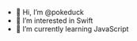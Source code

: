 - 👋 Hi, I’m @pokeduck
- 👀 I’m interested in Swift
- 🌱 I’m currently learning JavaScript

<!---
pokeduck/pokeduck is a ✨ special ✨ repository because its `README.md` (this file) appears on your GitHub profile.
You can click the Preview link to take a look at your changes.
--->
